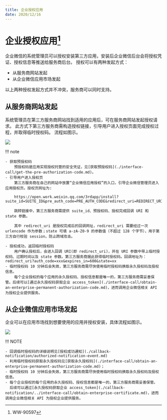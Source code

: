 ```yaml
---
title: 企业授权应用
date: 2020/12/16
---
```


# 企业授权应用[^1]

[^1]: WW-90597

企业微信的系统管理员可以授权安装第三方应用，安装后企业微信后台会将授权凭证、授权信息等推送给服务商后台。
授权可以有两种发起方式：

- 从服务商网站发起
- 从企业微信应用市场发起

以上两种授权发起方式并不冲突，服务商可以同时支持。

## 从服务商网站发起

系统管理员在第三方服务商网站找到适用的应用后，可在服务商网站发起授权请求。
此方式下第三方服务商需构造授权链接，引导用户进入授权页面完成授权过程，并取得临时授权码。
流程如图示。

![](https://p.qpic.cn/pic_wework/3478211281/f4f236ff7054fe212c05c05c716c7eae46a853da4201dd5b/0)

!!! note

    - 获取预授权码
        预授权码是应用实现授权托管的安全凭证，见[获取预授权码](./interface-call/get-the-pre-authorization-code.md)。
    - 引导用户进入授权页
        第三方服务商在自己的网站中放置“企业微信应用授权”的入口，引导企业微信管理员进入应用授权页。授权页网址为:

        https://open.work.weixin.qq.com/3rdapp/install?suite_id=SUITE_ID&pre_auth_code=PRE_AUTH_CODE&redirect_uri=REDIRECT_URI&state=STATE

        跳转链接中，第三方服务商需提供 suite_id、预授权码、授权完成回调 URI 和 state 参数。

        其中 redirect_uri 是授权完成后的回调网址，redirect_uri 需要经过一次 urlencode 作为参数；state 可填 a-zA-Z0-9 的参数值（不超过 128 个字节），用于第三方自行校验 session，防止跨域攻击。

    - 授权成功，返回临时授权码
        用户确认授权后，会进入回调 URI(即 redirect_uri)，并在 URI 参数中带上临时授权码、过期时间以及 state 参数。第三方服务商据此获得临时授权码。回调地址为：redirect_uri?auth_code=xxx&expires_in=600&state=xx
    - 临时授权码 10 分钟后会失效，第三方服务商需尽快使用临时授权码换取永久授权码及授权信息。
        每个企业授权的每个应用的永久授权码、授权信息都是唯一的，第三方服务商需妥善保管。后续可以[通过永久授权码获取企业 access_token](./interface-call/obtain-an-enterprise-permanent-authorization-code.md)，进而调用企业微信相关 API 为授权企业提供服务。

## 从企业微信应用市场发起

企业可以在应用市场找到想要使用的应用并授权安装，具体流程如图示。

![](https://p.qpic.cn/pic_wework/3478211281/6e68a865fdddcc0817e6af92d0e738d2e00d66efcbde7aac/0)

!!! NOTE

    - 回调临时授权码的详细说明见[授权成功通知](./callback-notification/authorized-notification-event.md)
    - 利用临时授权码获取永久授权码见[获取永久授权码](./interface-call/obtain-an-enterprise-permanent-authorization-code.md)；
    - 临时授权码 10 分钟后会失效，第三方服务商需尽快使用临时授权码换取永久授权码及授权信息。
    - 每个企业授权的每个应用的永久授权码、授权信息都是唯一的，第三方服务商需妥善保管。
      后续可以通过[永久授权码获取企业 access_token](./callback-notification/../interface-call/obtain-enterprise-certificate.md)，进而调用企业微信相关 API 为授权企业提供服务。
